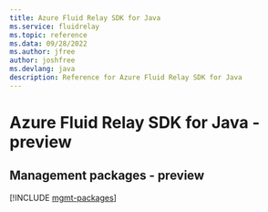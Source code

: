 ```yaml
---
title: Azure Fluid Relay SDK for Java
ms.service: fluidrelay
ms.topic: reference
ms.data: 09/28/2022
ms.author: jfree
author: joshfree
ms.devlang: java
description: Reference for Azure Fluid Relay SDK for Java
---
```

# Azure Fluid Relay SDK for Java - preview

## Management packages - preview
[!INCLUDE [mgmt-packages](fluid-relay-mgmt-index.md)]